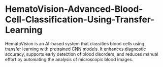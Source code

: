 # HematoVision-Advanced-Blood-Cell-Classification-Using-Transfer-Learning
HematoVision is an AI-based system that classifies blood cells using transfer learning with pretrained CNN models. It enhances diagnostic accuracy, supports early detection of blood disorders, and reduces manual effort by automating the analysis of microscopic blood images.  
